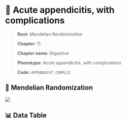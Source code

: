 # 🧪 Acute appendicitis, with complications

> **Root:** Mendelian Randomization

> **Chapter:** 11  

> **Chapter name:** Digestive

> **Phenotype:** Acute appendicitis, with complications  

> **Code:** `APPENDACUT_COMPLIC`

## 🧬 Mendelian Randomization  

<img src="/MR/Figures/Forward/APPENDACUT_COMPLIC.png"/>

## 📊 Data Table

<CsvTableMRF src="/MR_Data/Forward/APPENDACUT_COMPLIC.csv"/>
